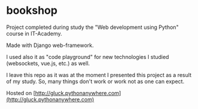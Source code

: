 # bookshop

Project completed during study the "Web development using Python" course in IT-Academy.

Made with Django web-framework.

I used also it as "code playground" for new technologies I studied (websockets, vue.js, etc.) as well.

I leave this repo as it was at the moment I presented this project as a result of my study. So, many things don't work or work not as one can expect.

Hosted on [http://gluck.pythonanywhere.com](http://gluck.pythonanywhere.com)
